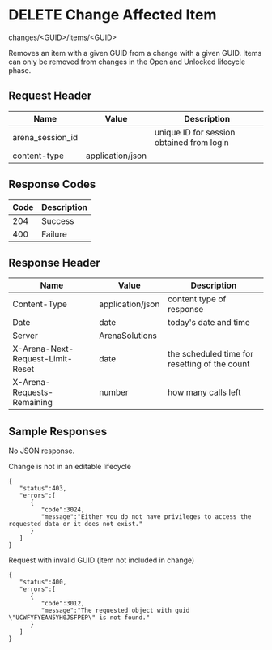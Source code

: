 # DELETE Change Affected Item
changes/&lt;GUID&gt;/items/&lt;GUID&gt;

Removes an item with a given GUID from a change with a given GUID.   Items can only be removed from changes in the Open and Unlocked lifecycle phase.

## Request Header

| Name  | Value  | Description  |
|  --- |  --- |  --- | 
| arena_session_id  |   | unique ID for session obtained from login  |
| content-type  | application/json  |   |

## Response Codes

| Code  | Description  |
|  --- |  --- | 
| 204  | Success  |
| 400  | Failure  |

## Response Header

| Name  | Value  | Description  |
|  --- |  --- |  --- | 
| Content-Type  | application/json  | content type of response  |
| Date  | date  | today's date and time  |
| Server  | ArenaSolutions  |   |
| X-Arena-Next-Request-Limit-Reset   | date  | the scheduled time for resetting of the count  |
| X-Arena-Requests-Remaining   | number  | how many calls left  |

## Sample Responses
No JSON response.

Change is not in an editable lifecycle

```
{
   "status":403,
   "errors":[
      {
         "code":3024,
         "message":"Either you do not have privileges to access the requested data or it does not exist."
      }
   ]
}
```
Request with invalid GUID \(item not included in change\)

```
{
   "status":400,
   "errors":[
      {
         "code":3012,
         "message":"The requested object with guid \"UCWFYFYEAN5YH0JSFPEP\" is not found."
      }
   ]
}
```
